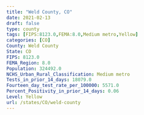 ```yaml
---
title: "Weld County, CO"
date: 2021-02-13
draft: false
type: county
tags: [FIPS:8123.0,FEMA:8.0,Medium metro,Yellow]
categories: [CO]
County: Weld County
State: CO
FIPS: 8123.0
FEMA_Region: 8.0
Population: 324492.0
NCHS_Urban_Rural_Classification: Medium metro
Tests_in_prior_14_days: 18079.0
Fourteen_day_test_rate_per_100000: 5571.0
Percent_Positivity_in_prior_14_days: 0.06
Level: Yellow
url: /states/CO/weld-county
---
```



